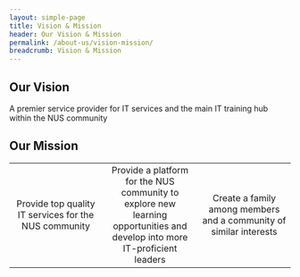 ```yaml
---
layout: simple-page
title: Vision & Mission
header: Our Vision & Mission
permalink: /about-us/vision-mission/
breadcrumb: Vision & Mission
---
```


## Our Vision

A premier service provider for IT services and the main IT training hub within the NUS community

## Our Mission

<table>
    <tr align="center">
        <td width="33%">Provide top quality IT services for the NUS community</td>
        <td>Provide a platform for the NUS community to explore new learning opportunities and develop into more IT-proficient leaders</td>
        <td width="33%">Create a family among members and a community of similar interests</td>
    </tr>
</table>
